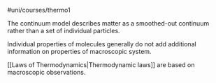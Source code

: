 #uni/courses/thermo1 

The continuum model describes matter as a smoothed-out continuum rather than a set of individual particles.

Individual properties of molecules generally do not add additional information on properties of macroscopic system. 

[[Laws of Thermodynamics|Thermodynamic laws]] are based on macroscopic observations.
